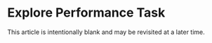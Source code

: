 # Explore Performance Task

This article is intentionally blank and may be revisited at a later time.
